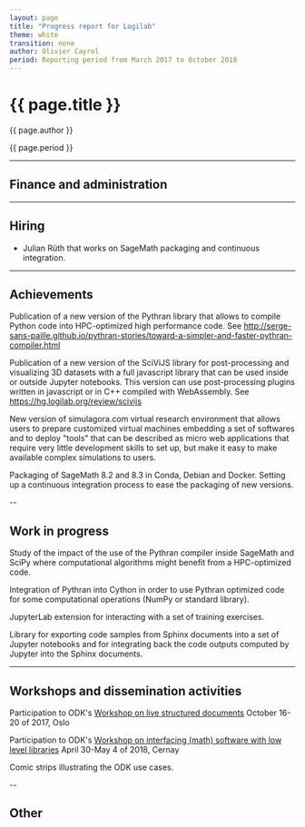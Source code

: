 ```yaml
---
layout: page
title: "Progress report for Logilab"
theme: white
transition: none
author: Olivier Cayrol
period: Reporting period from March 2017 to October 2018
---
```


# {{ page.title }}

{{ page.author }}


{{ page.period }}

---

## Finance and administration


---
## Hiring

* Julian Rüth that works on SageMath packaging and continuous integration.

---
## Achievements

Publication of a new version of the Pythran library that allows to
compile Python code into HPC-optimized high performance code. See
http://serge-sans-paille.github.io/pythran-stories/toward-a-simpler-and-faster-pythran-compiler.html

Publication of a new version of the SciViJS library for
post-processing and visualizing 3D datasets with a full javascript
library that can be used inside or outside Jupyter notebooks. This
version can use post-processing plugins written in javascript or in
C++ compiled with WebAssembly. See
https://hg.logilab.org/review/scivijs

New version of simulagora.com virtual research environment that allows
users to prepare customized virtual machines embedding a set of softwares
and to deploy "tools" that can be described as micro web applications
that require very little development skills to set up, but make it easy
to make available complex simulations to users.

Packaging of SageMath 8.2 and 8.3 in Conda, Debian and Docker. Setting up a
continuous integration process to ease the packaging of new versions.

--
## Work in progress

Study of the impact of the use of the Pythran compiler inside SageMath
and SciPy where computational algorithms might benefit from a
HPC-optimized code.

Integration of Pythran into Cython in order to use Pythran optimized
code for some computational operations (NumPy or standard library).

JupyterLab extension for interacting with a set of training exercises.

Library for exporting code samples from Sphinx documents into a set of
Jupyter notebooks and for integrating back the code outputs computed
by Jupyter into the Sphinx documents.


---
## Workshops and dissemination activities

Participation to ODK's [Workshop on live structured
documents](https://github.com/OpenDreamKit/OpenDreamKit/issues/211)
October 16-20 of 2017, Oslo

Participation to ODK's [Workshop on interfacing (math) software
with low level libraries](https://github.com/OpenDreamKit/OpenDreamKit/issues/251)
April 30-May 4 of 2018, Cernay

Comic strips illustrating the ODK use cases.


--
## Other
